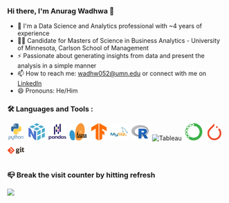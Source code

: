 ### Hi there, I'm Anurag Wadhwa 👋

<!--
**anuwadhwa7/anuwadhwa7** is a ✨ _special_ ✨ repository because its `README.md` (this file) appears on your GitHub profile.

Here are some ideas to get you started:
-->

- 🔭 I'm a Data Science and Analytics professional with ~4 years of experience
- 🧑‍🎓 Candidate for Masters of Science in Business Analytics - University of Minnesota, Carlson School of Management
- ⚡ Passionate about generating insights from data and present the analysis in a simple manner
- 📫 How to reach me: wadhw052@umn.edu or connect with me on <a href = "https://www.linkedin.com/in/anuragwadhwa7/">LinkedIn</a>
- 😄 Pronouns: He/Him

<!--
- 👯 I’m looking to collaborate on ...
- 🤔 I’m looking for help with ...
- 💬 Ask me about sports, decision trees or the latest tech
- 📫 How to reach me: ...

-->

### 🛠️ Languages and Tools :
<div>
  <img src="https://github.com/devicons/devicon/blob/master/icons/python/python-original-wordmark.svg" title="Python" alt="Python" width="40" height="40"/>&nbsp;
  <img src="https://github.com/devicons/devicon/blob/master/icons/numpy/numpy-original.svg" title="Numpy" alt="Numpy" width="40" height="40"/>&nbsp;
  <img src="https://github.com/devicons/devicon/blob/master/icons/pandas/pandas-original-wordmark.svg" title="Pandas" alt="Pandas" width="40" height="40"/>&nbsp;
  <img src="https://github.com/scikit-learn/scikit-learn/blob/main/doc/logos/scikit-learn-logo-without-subtitle.svg" title="Scikit-learn" alt="Scikit-learn" width="40" height="40"/>&nbsp; 
  <img src="https://github.com/devicons/devicon/blob/master/icons/tensorflow/tensorflow-original.svg" title="Tensorflow" alt="Tensorflow" width="40" height="40"/>&nbsp;
  <img src="https://github.com/devicons/devicon/blob/master/icons/mysql/mysql-original-wordmark.svg" title="MySQL"  alt="MySQL" width="40" height="40"/>&nbsp;
  <img src="https://github.com/devicons/devicon/blob/master/icons/r/r-original.svg" title="R" alt="R" width="40" height="40"/>&nbsp;
  <img src="https://cdn.worldvectorlogo.com/logos/tableau-software.svg" title="Tableau"  alt="Tableau" width="40" height="40"/>&nbsp;
  <img src="https://github.com/devicons/devicon/blob/master/icons/anaconda/anaconda-original.svg" title="Anaconda"  alt="Anaconda" width="40" height="40"/>&nbsp;
  <img src="https://github.com/devicons/devicon/blob/master/icons/pytorch/pytorch-original.svg" title="Anaconda"  alt="Anaconda" width="40" height="40"/>&nbsp;
  <img src="https://github.com/devicons/devicon/blob/master/icons/git/git-original-wordmark.svg" title="Git" **alt="Git" width="40" height="40"/>

</div>


### 📪 Break the visit counter by hitting refresh
<a target="_blank" rel="noopener noreferrer" href="https://github.com/anuwadhwa7">
    <img src="https://profile-counter.glitch.me/additanwar/count.svg" />
</div>


